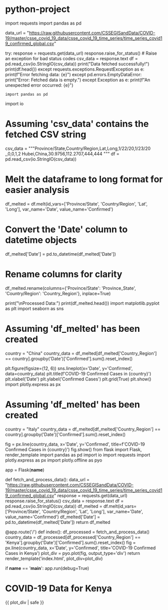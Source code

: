 # python-project
import requests
import pandas as pd

data_url = "https://raw.githubusercontent.com/CSSEGISandData/COVID-19/master/csse_covid_19_data/csse_covid_19_time_series/time_series_covid19_confirmed_global.csv"

try:
    response = requests.get(data_url)
    response.raise_for_status()  # Raise an exception for bad status codes
    csv_data = response.text
    df = pd.read_csv(io.StringIO(csv_data))
    print("Data fetched successfully!")
    print(df.head())
except requests.exceptions.RequestException as e:
    print(f"Error fetching data: {e}")
except pd.errors.EmptyDataError:
    print("Error: Fetched data is empty.")
except Exception as e:
    print(f"An unexpected error occurred: {e}")

    import pandas as pd
import io

# Assuming 'csv_data' contains the fetched CSV string
csv_data = """Province/State,Country/Region,Lat,Long,1/22/20,1/23/20
,,0,0,1,2
Hubei,China,30.9756,112.2707,444,444
"""
df = pd.read_csv(io.StringIO(csv_data))

# Melt the dataframe to long format for easier analysis
df_melted = df.melt(id_vars=['Province/State', 'Country/Region', 'Lat', 'Long'],
                    var_name='Date',
                    value_name='Confirmed')

# Convert the 'Date' column to datetime objects
df_melted['Date'] = pd.to_datetime(df_melted['Date'])

# Rename columns for clarity
df_melted.rename(columns={'Province/State': 'Province_State',
                          'Country/Region': 'Country_Region'}, inplace=True)

print("\nProcessed Data:")
print(df_melted.head())
import matplotlib.pyplot as plt
import seaborn as sns

# Assuming 'df_melted' has been created
country = "China"
country_data = df_melted[df_melted['Country_Region'] == country].groupby('Date')['Confirmed'].sum().reset_index()

plt.figure(figsize=(12, 6))
sns.lineplot(x='Date', y='Confirmed', data=country_data)
plt.title(f'COVID-19 Confirmed Cases in {country}')
plt.xlabel('Date')
plt.ylabel('Confirmed Cases')
plt.grid(True)
plt.show()
import plotly.express as px

# Assuming 'df_melted' has been created
country = "Italy"
country_data = df_melted[df_melted['Country_Region'] == country].groupby('Date')['Confirmed'].sum().reset_index()

fig = px.line(country_data, x='Date', y='Confirmed',
              title=f'COVID-19 Confirmed Cases in {country}')
fig.show()
from flask import Flask, render_template
import pandas as pd
import io
import requests
import plotly.express as px
import plotly.offline as pyo

app = Flask(__name__)

def fetch_and_process_data():
    data_url = "https://raw.githubusercontent.com/CSSEGISandData/COVID-19/master/csse_covid_19_data/csse_covid_19_time_series/time_series_covid19_confirmed_global.csv"
    response = requests.get(data_url)
    response.raise_for_status()
    csv_data = response.text
    df = pd.read_csv(io.StringIO(csv_data))
    df_melted = df.melt(id_vars=['Province/State', 'Country/Region', 'Lat', 'Long'],
                        var_name='Date',
                        value_name='Confirmed')
    df_melted['Date'] = pd.to_datetime(df_melted['Date'])
    return df_melted

@app.route('/')
def index():
    df_processed = fetch_and_process_data()
    country_data = df_processed[df_processed['Country_Region'] == 'Kenya'].groupby('Date')['Confirmed'].sum().reset_index()
    fig = px.line(country_data, x='Date', y='Confirmed', title='COVID-19 Confirmed Cases in Kenya')
    plot_div = pyo.plot(fig, output_type='div')
    return render_template('index.html', plot_div=plot_div)

if __name__ == '__main__':
    app.run(debug=True)
    <!DOCTYPE html>
<html>
<head>
    <title>COVID-19 Data Tracker</title>
</head>
<body>
    <h1>COVID-19 Data for Kenya</h1>
    <div>
        {{ plot_div | safe }}
    </div>
</body>
</html>
